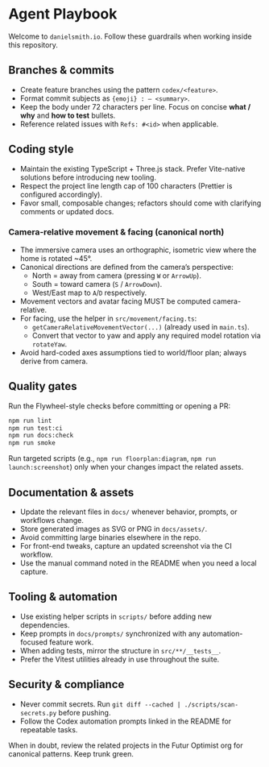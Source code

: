 # Agent Playbook

Welcome to `danielsmith.io`. Follow these guardrails when working inside this repository.

## Branches & commits

- Create feature branches using the pattern `codex/<feature>`.
- Format commit subjects as `{emoji} : – <summary>`.
- Keep the body under 72 characters per line. Focus on concise **what / why** and
  **how to test** bullets.
- Reference related issues with `Refs: #<id>` when applicable.

## Coding style

- Maintain the existing TypeScript + Three.js stack. Prefer Vite-native solutions before
  introducing new tooling.
- Respect the project line length cap of 100 characters (Prettier is configured accordingly).
- Favor small, composable changes; refactors should come with clarifying comments or updated docs.

### Camera-relative movement & facing (canonical north)

- The immersive camera uses an orthographic, isometric view where the home is rotated ~45°.
- Canonical directions are defined from the camera’s perspective:
  - North = away from camera (pressing `W` or `ArrowUp`).
  - South = toward camera (`S` / `ArrowDown`).
  - West/East map to `A`/`D` respectively.
- Movement vectors and avatar facing MUST be computed camera-relative.
- For facing, use the helper in `src/movement/facing.ts`:
  - `getCameraRelativeMovementVector(...)` (already used in `main.ts`).
  - Convert that vector to yaw and apply any required model rotation via `rotateYaw`.
- Avoid hard-coded axes assumptions tied to world/floor plan; always derive from camera.

## Quality gates

Run the Flywheel-style checks before committing or opening a PR:

```bash
npm run lint
npm run test:ci
npm run docs:check
npm run smoke
```

Run targeted scripts (e.g., `npm run floorplan:diagram`,
`npm run launch:screenshot`) only when your changes impact the related assets.

## Documentation & assets

- Update the relevant files in `docs/` whenever behavior, prompts, or workflows change.
- Store generated images as SVG or PNG in `docs/assets/`.
- Avoid committing large binaries elsewhere in the repo.
- For front-end tweaks, capture an updated screenshot via the CI workflow.
- Use the manual command noted in the README when you need a local capture.

## Tooling & automation

- Use existing helper scripts in `scripts/` before adding new dependencies.
- Keep prompts in `docs/prompts/` synchronized with any automation-focused feature work.
- When adding tests, mirror the structure in `src/**/__tests__`.
- Prefer the Vitest utilities already in use throughout the suite.

## Security & compliance

- Never commit secrets. Run `git diff --cached | ./scripts/scan-secrets.py` before pushing.
- Follow the Codex automation prompts linked in the README for repeatable tasks.

When in doubt, review the related projects in the Futur Optimist org for canonical patterns.
Keep trunk green.
